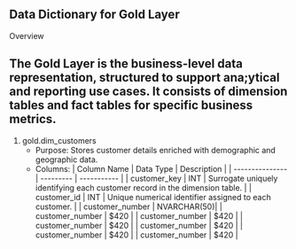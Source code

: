 Data Dictionary for Gold Layer
---------------------------------------------------
Overview

The Gold Layer is the business-level data representation, structured to support ana;ytical and reporting use cases. It consists of dimension
tables and fact tables for specific business metrics.
---------------------------------------------------

1. gold.dim_customers
   - Purpose: Stores customer details enriched with demographic and geographic data.
   - Columns:
| Column Name     | Data Type | Description |
| --------------- | --------- | ----------- |
| customer_key    | INT       | Surrogate uniquely identifying each customer record in the dimension table. |
| customer_id     | INT       | Unique numerical identifier assigned to each customer. |
| customer_number | NVARCHAR(50)|
| customer_number | $420      |
| customer_number | $420      |
| customer_number | $420      |
| customer_number | $420      |
| customer_number | $420      |
| customer_number | $420      |
